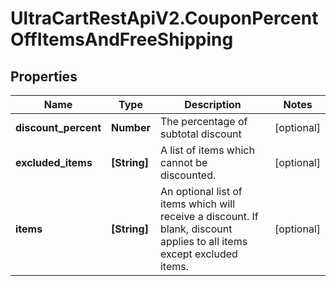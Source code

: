 # UltraCartRestApiV2.CouponPercentOffItemsAndFreeShipping

## Properties
Name | Type | Description | Notes
------------ | ------------- | ------------- | -------------
**discount_percent** | **Number** | The percentage of subtotal discount | [optional] 
**excluded_items** | **[String]** | A list of items which cannot be discounted. | [optional] 
**items** | **[String]** | An optional list of items which will receive a discount.  If blank, discount applies to all items except excluded items. | [optional] 


